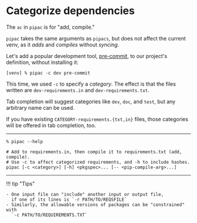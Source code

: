 # Categorize dependencies

The `ac` in `pipac` is for "add, compile."

`pipac` takes the same arguments as `pipacs`,
but does not affect the current venv,
as it *adds* and *compiles* without *syncing*.

Let's add a popular development tool,
[pre-commit](https://pre-commit.com/),
to our project's definition,
without installing it:

```console
[venv] % pipac -c dev pre-commit
```

This time, we used `-c` to specify a *category*.
The effect is that the files written are
`dev-requirements.in` and `dev-requirements.txt`.

Tab completion will suggest categories like `dev`, `doc`, and `test`,
but any arbitrary name can be used.

If you have existing `CATEGORY-requirements.{txt,in}` files,
those categories will be offered in tab completion, too.

---

```console
% pipac --help
```
```shell
# Add to requirements.in, then compile it to requirements.txt (add, compile).
# Use -c to affect categorized requirements, and -h to include hashes.
pipac [-c <category>] [-h] <pkgspec>... [-- <pip-compile-arg>...]
```

---

!!! tip "Tips"

    - One input file can "include" another input or output file,
      if one of its lines is `-r PATH/TO/REQSFILE`
    - Similarly, the allowable versions of packages can be "constrained" with
      `-c PATH/TO/REQUIREMENTS.TXT`

